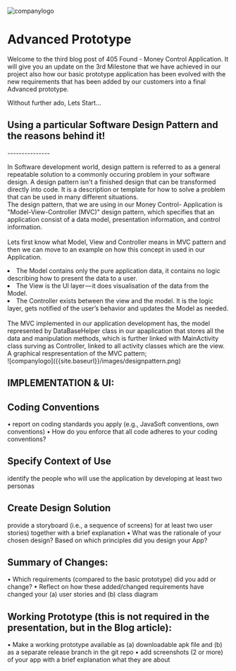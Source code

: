 ![companylogo]({{site.baseurl}}/images/405logo.png)

<h1 text-aline="center"> Advanced Prototype </h1>

Welcome to the third blog post of 405 Found - Money Control Application. It will give you an update on the 3rd Milestone that we have achieved in our project also how our basic prototype application has been evolved with the new requirements that has been added by our customers into a final Advanced prototype.

Without further ado, Lets Start...


<h2> Using a particular Software Design Pattern and the reasons behind it!  </h2>
---------------
<p class="justify">

In Software development world, design pattern is referred to as a general repeatable solution to a commonly occuring problem in your software design. A design pattern isn't a finished design that can be transformed directly into code. It is a description or template for how to solve a problem that can be used in many different situations.
<br />
The design pattern, that we are using in our Money Control- Application is "Model-View-Controller (MVC)" design pattern, which specifies that an application consist of a data model, presentation information, and control information.
<br />  
Lets first know what Model, View and Controller means in MVC pattern and then we can move to an example on how this concept in used in our Application.
<br />
<u1>
<p class="justify">
<li>The Model contains only the pure application data, it contains no logic describing how to present the data to a user.</li>
<li>The View is the UI layer — it does visualisation of the data from the Model.</li>
<li>The Controller exists between the view and the model. It is the logic layer, gets notified of the user’s behavior and updates the Model as needed.</li>

<br />
The MVC implemented in our application development has, the model represented by DataBaseHelper class in our apaplication that stores all the data and manipulation methods, which is further linked with MainActivity class surving as Controller, linked to all activity classes which are the view. A graphical respresentation of the MVC pattern;
<br />
![companylogo]({{site.baseurl}}/images/designpattern.png)


<h2> IMPLEMENTATION & UI: </h2>



<h2> Coding Conventions </h2>

<p class="justify">
 
• report on coding standards you apply (e.g., JavaSoft conventions, own conventions)
• How do you enforce that all code adheres to your coding conventions? 



</p>

<h2> Specify Context of Use  </h2>


<p class="justify">
 
identify the people who will use the application by developing at least two personas 


</p>

<h2> Create Design Solution  </h2>


<p class="justify">
 
 provide a storyboard (i.e., a sequence of screens) for at least two user stories) together with a brief explanation
• What was the rationale of your chosen design? Based on which principles did you design your App?

</p>

<h2> Summary of Changes: </h2>


<p class="justify">
 
• Which requirements (compared to the basic prototype) did you add or change?
• Reflect on how these added/changed requirements have changed your (a) user
stories and (b) class diagram 

</p>

<h2> Working Prototype (this is not required in the presentation, but in the Blog
article): </h2>


<p class="justify">
 
• Make a working prototype available as (a) downloadable apk file and (b) as a
separate release branch in the git repo
• add screenshots (2 or more) of your app with a brief explanation what they are
about

</p>
